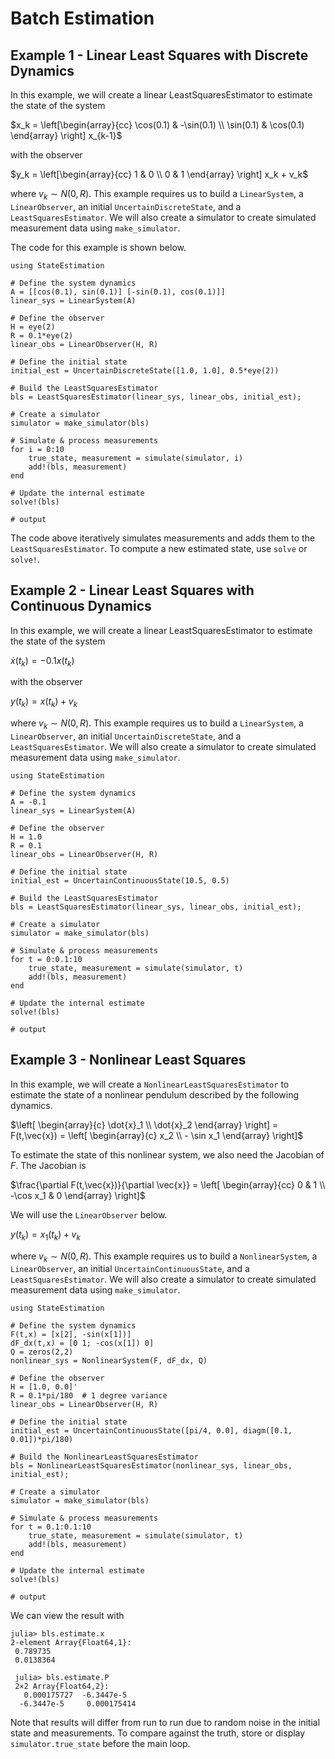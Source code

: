# Batch Estimation


## Example 1 - Linear Least Squares with Discrete Dynamics

In this example, we will create a linear LeastSquaresEstimator to estimate the
state of the system

$x_k = \left[\begin{array}{cc} \cos(0.1) & -\sin(0.1) \\ \sin(0.1) & \cos(0.1) \end{array} \right] x_{k-1}$

with the observer

$y_k = \left[\begin{array}{cc} 1 & 0 \\ 0 & 1 \end{array} \right] x_k + v_k$

where $v_k \sim N(0, R)$. This example requires us to build a `LinearSystem`,
a `LinearObserver`, an initial `UncertainDiscreteState`, and a
`LeastSquaresEstimator`. We will also create a simulator to create simulated
measurement data using `make_simulator`.

The code for this example is shown below.

```jldoctest
using StateEstimation

# Define the system dynamics
A = [[cos(0.1), sin(0.1)] [-sin(0.1), cos(0.1)]]
linear_sys = LinearSystem(A)

# Define the observer
H = eye(2)
R = 0.1*eye(2)
linear_obs = LinearObserver(H, R)

# Define the initial state
initial_est = UncertainDiscreteState([1.0, 1.0], 0.5*eye(2))

# Build the LeastSquaresEstimator
bls = LeastSquaresEstimator(linear_sys, linear_obs, initial_est);

# Create a simulator
simulator = make_simulator(bls)

# Simulate & process measurements
for i = 0:10
    true_state, measurement = simulate(simulator, i)
    add!(bls, measurement)
end

# Update the internal estimate
solve!(bls)

# output

```

The code above iteratively simulates measurements and adds them to the
`LeastSquaresEstimator`. To compute a new estimated state, use `solve` or
`solve!`.



## Example 2 - Linear Least Squares with Continuous Dynamics

In this example, we will create a linear LeastSquaresEstimator to estimate the
state of the system

$\dot{x}(t_k) = -0.1 x(t_k)$

with the observer

$y(t_k) = x(t_k) + v_k$

where $v_k \sim N(0, R)$. This example requires us to build a `LinearSystem`, a `LinearObserver`, an initial `UncertainDiscreteState`, and a
`LeastSquaresEstimator`. We will also create a simulator to create simulated measurement data using `make_simulator`.

```jldoctest
using StateEstimation

# Define the system dynamics
A = -0.1
linear_sys = LinearSystem(A)

# Define the observer
H = 1.0
R = 0.1
linear_obs = LinearObserver(H, R)

# Define the initial state
initial_est = UncertainContinuousState(10.5, 0.5)

# Build the LeastSquaresEstimator
bls = LeastSquaresEstimator(linear_sys, linear_obs, initial_est);

# Create a simulator
simulator = make_simulator(bls)

# Simulate & process measurements
for t = 0:0.1:10
    true_state, measurement = simulate(simulator, t)
    add!(bls, measurement)
end

# Update the internal estimate
solve!(bls)

# output

```


## Example 3 - Nonlinear Least Squares

In this example, we will create a `NonlinearLeastSquaresEstimator` to estimate
the state of a nonlinear pendulum described by the following dynamics.

$\left[ \begin{array}{c} \dot{x}_1 \\ \dot{x}_2 \end{array} \right] = F(t,\vec{x}) = \left[ \begin{array}{c} x_2 \\ - \sin x_1 \end{array} \right]$

To estimate the state of this nonlinear system, we also need the Jacobian of
$F$. The Jacobian is

$\frac{\partial F(t,\vec{x})}{\partial \vec{x}} = \left[ \begin{array}{cc} 0 & 1 \\ -\cos x_1 & 0 \end{array} \right]$

We will use the `LinearObserver` below.

$y(t_k) = x_1(t_k) + v_k$

where $v_k \sim N(0, R)$. This example requires us to build a `NonlinearSystem`,
a `LinearObserver`, an initial `UncertainContinuousState`, and a
`LeastSquaresEstimator`. We will also create a simulator to create simulated
measurement data using `make_simulator`.

```jldoctest
using StateEstimation

# Define the system dynamics
F(t,x) = [x[2], -sin(x[1])]
dF_dx(t,x) = [0 1; -cos(x[1]) 0]
Q = zeros(2,2)
nonlinear_sys = NonlinearSystem(F, dF_dx, Q)

# Define the observer
H = [1.0, 0.0]'
R = 0.1*pi/180  # 1 degree variance
linear_obs = LinearObserver(H, R)

# Define the initial state
initial_est = UncertainContinuousState([pi/4, 0.0], diagm([0.1, 0.01])*pi/180)

# Build the NonlinearLeastSquaresEstimator
bls = NonlinearLeastSquaresEstimator(nonlinear_sys, linear_obs, initial_est);

# Create a simulator
simulator = make_simulator(bls)

# Simulate & process measurements
for t = 0.1:0.1:10
    true_state, measurement = simulate(simulator, t)
    add!(bls, measurement)
end

# Update the internal estimate
solve!(bls)

# output

```

We can view the result with

```
julia> bls.estimate.x
2-element Array{Float64,1}:
 0.789735
 0.0138364

 julia> bls.estimate.P
 2×2 Array{Float64,2}:
   0.000175727  -6.3447e-5  
  -6.3447e-5     0.000175414
```

Note that results will differ from run to run due to random noise in the
initial state and measurements. To compare against the truth, store or display
`simulator.true_state` before the main loop.
